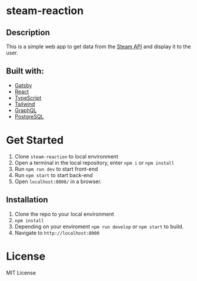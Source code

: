 # steam-reaction

## Description
This is a simple web app to get data from the [Steam API](https://steamcommunity.com/dev) and display it to the user.

## Built with:
- [Gatsby](https://www.gatsbyjs.com/)
- [React](https://reactjs.org/)
- [TypeScript](https://www.typescriptlang.org/)
- [Tailwind](https://tailwindcss.com/)
- [GraphQL](https://graphql.org/)
- [PostgreSQL](https://www.postgresql.org/)

# Get Started
1. Clone `steam-reaction` to local environment
2. Open a terminal in the local repository, enter `npm i` or `npm install`
3. Run `npm run dev` to start front-end
4. Run `npm start` to start back-end
5. Open `localhost:8000/` in a browser.

## Installation
1. Clone the repo to your local environment
2. `npm install`
3. Depending on your enviroment `npm run develop` or `npm start` to build.
4. Navigate to `http://localhost:8000`

# License
MIT License